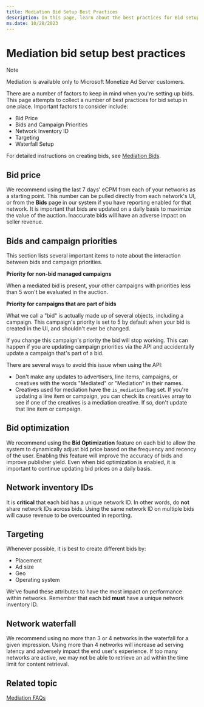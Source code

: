 ```yaml
---
title: Mediation Bid Setup Best Practices
description: In this page, learn about the best practices for Bid setup in one place. 
ms.date: 10/28/2023
---
```



# Mediation bid setup best practices

> [!NOTE]
> Mediation is available only to Microsoft Monetize Ad Server customers.

There are a number of factors to keep in mind when you're setting up
bids. This page attempts to collect a number of best practices for bid
setup in one place. Important factors to consider include:

- Bid Price
- Bids and Campaign Priorities
- Network Inventory ID
- Targeting
- Waterfall Setup

For detailed instructions on creating bids, see [Mediation Bids](mediation-bids.md).

## Bid price

We recommend using the last 7 days' eCPM from each of your networks as a
starting point. This number can be pulled directly from each network's
UI, or from the **Bids** page in our
system if you have reporting enabled for that network. It is important
that bids are updated on a daily basis to maximize the value of the
auction. Inaccurate bids will have an adverse impact on seller revenue.

## Bids and campaign priorities

This section lists several important items to note about the interaction
between bids and campaign priorities.

**Priority for non-bid managed campaigns**

When a mediated bid is present, your other campaigns with priorities
less than 5 won't be evaluated in the auction.

**Priority for campaigns that are part of bids**

What we call a "bid" is actually made up of several objects, including a
campaign. This campaign's priority is set to 5 by default when your bid
is created in the UI, and shouldn't ever be changed.

If you change this campaign's priority the bid will stop working. This
can happen if you are updating campaign priorities via the API and
accidentally update a campaign that's part of a bid.

There are several ways to avoid this issue when using the API:

- Don't make any updates to advertisers, line items, campaigns, or
  creatives with the words "Mediated" or "Mediation" in their names.
- Creatives used for mediation have the `is_mediation` flag set. If
  you're updating a line item or campaign, you can check its `creatives`
  array to see if one of the creatives is a mediation creative. If so,
  don't update that line item or campaign.

## Bid optimization

We recommend using the **Bid
Optimization** feature on each bid to allow the system to
dynamically adjust bid price based on the frequency and recency of the
user. Enabling this feature will improve the accuracy of bids and
improve publisher yield. Even when bid optimization is enabled, it is
important to continue updating bid prices on a daily basis.

## Network inventory IDs

It is **critical** that each bid has a unique network ID. In other
words, do **not** share network IDs across bids. Using the same network
ID on multiple bids will cause revenue to be overcounted in reporting.

## Targeting

Whenever possible, it is best to create different bids by:

- Placement
- Ad size
- Geo
- Operating system

We've found these attributes to have the most impact on performance
within networks. Remember that each bid **must** have a unique network
inventory ID.

## Network waterfall

We recommend using no more than 3 or 4 networks in the waterfall for a
given impression. Using more than 4 networks will increase ad serving
latency and adversely impact the end user's experience. If too many
networks are active, we may not be able to retrieve an ad within the
time limit for content retrieval.

## Related topic

 [Mediation FAQs](mediation-faqs.md)
